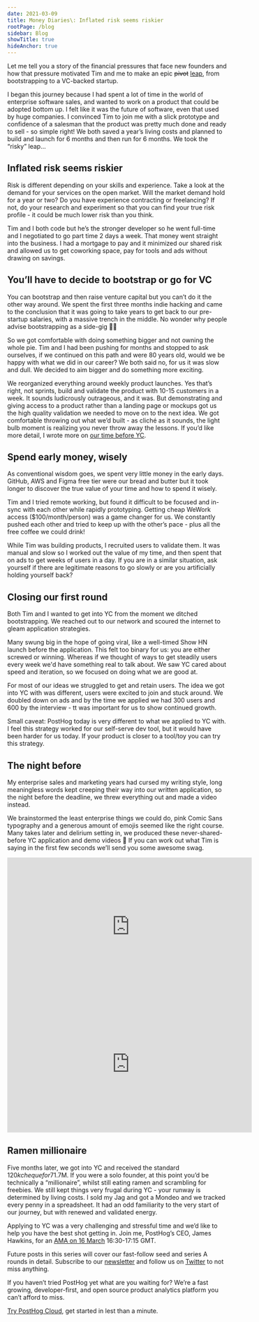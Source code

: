 ```yaml
---
date: 2021-03-09
title: Money Diaries\: Inflated risk seems riskier
rootPage: /blog
sidebar: Blog
showTitle: true
hideAnchor: true
---
```


Let me tell you a story of the financial pressures that face new founders and how that pressure motivated Tim and me to make an epic ~~pivot~~ [leap](https://posthog.com/blog/story-about-pivots), from bootstrapping to a VC-backed startup.

I began this journey because I had spent a lot of time in the world of enterprise software sales, and wanted to work on a product that could be adopted bottom up. I felt like it was the future of software, even that used by huge companies. I convinced Tim to join me with a slick prototype and confidence of a salesman that the product was pretty much done and ready to sell - so simple right! We both saved a year’s living costs and planned to build and launch for 6 months and then run for 6 months. We took the “risky” leap...

[](https://media3.giphy.com/media/MeJ4mT0bgWxSOqDP0h/giphy.gif?cid=ecf05e47rrejy9213ay1kio0nak0riscaayrdgnu4ab6ujb8&rid=giphy.gif)

## Inflated risk seems riskier

Risk is different depending on your skills and experience. Take a look at the demand for your services on the open market. Will the market demand hold for a year or two? Do you have experience contracting or freelancing? If not, do your research and experiment so that you can find your true risk profile - it could be much lower risk than you think.

Tim and I both code but he’s the stronger developer so he went full-time and I negotiated to go part time 2 days a week. That money went straight into the business. I had a mortgage to pay and it minimized our shared risk and allowed us to get coworking space, pay for tools and ads without drawing on savings.

## You’ll have to decide to bootstrap or go for VC

You can bootstrap and then raise venture capital but you can’t do it the other way around. We spent the first three months indie hacking and came to the conclusion that it was going to take years to get back to our pre-startup salaries, with a massive trench in the middle. No wonder why people advise bootstrapping as a side-gig 🤷‍♂️

So we got comfortable with doing something bigger and not owning the whole pie. Tim and I had been pushing for months and stopped to ask ourselves, if we continued on this path and were 80 years old, would we be happy with what we did in our career? We both said no, for us it was slow and dull. We decided to aim bigger and do something more exciting.

We reorganized everything around weekly product launches. Yes that’s right, not sprints, build and validate the product with 10-15 customers in a week. It sounds ludicrously outrageous, and it was. But demonstrating and giving access to a product rather than a landing page or mockups got us the high quality validation we needed to move on to the next idea. We got comfortable throwing out what we’d built - as cliché as it sounds, the light bulb moment is realizing you never throw away the lessons. If you’d like more detail, I wrote more on [our time before YC](https://posthog.com/blog/before-yc).

[](https://static.fjcdn.com/pictures/Awesome+whats+up_a3e2d0_4319326.png)

## Spend early money, wisely

As conventional wisdom goes, we spent very little money in the early days. GitHub, AWS and Figma free tier were our bread and butter but it took longer to discover the true value of your time and how to spend it wisely.

Tim and I tried remote working, but found it difficult to be focused and in-sync with each other while rapidly prototyping. Getting cheap WeWork access ($100/month/person) was a game changer for us. We constantly pushed each other and tried to keep up with the other’s pace - plus all the free coffee we could drink!

[](https://media2.giphy.com/media/oGP0Sv692lb68/giphy.gif?cid=ecf05e47nvxktimy3xz3xgbls30vrk7qwidgfjfunf8nnuai&rid=giphy.gif)

While Tim was building products, I recruited users to validate them. It was manual and slow so I worked out the value of my time, and then spent that on ads to get weeks of users in a day. If you are in a similar situation, ask yourself if there are legitimate reasons to go slowly or are you artificially holding yourself back?

## Closing our first round

Both Tim and I wanted to get into YC from the moment we ditched bootstrapping. We reached out to our network and scoured the internet to gleam application strategies.

Many swung big in the hope of going viral, like a well-timed Show HN launch before the application. This felt too binary for us: you are either screwed or winning. Whereas if we thought of ways to get steadily users every week we'd have something real to talk about. We saw YC cared about speed and iteration, so we focused on doing what we are good at.

For most of our ideas we struggled to get and retain users. The idea we got into YC with was different, users were excited to join and stuck around. We doubled down on ads and by the time we applied we had 300 users and 600 by the interview - tt was important for us to show continued growth.

Small caveat: PostHog today is very different to what we applied to YC with. I feel this strategy worked for our self-serve dev tool, but it would have been harder for us today. If your product is closer to a tool/toy you can try this strategy.

## The night before

My enterprise sales and marketing years had cursed my writing style, long meaningless words kept creeping their way into our written application, so the night before the deadline, we threw everything out and made a video instead.

[](https://media3.giphy.com/media/Pe18ddvJaaqI0/giphy.gif?cid=ecf05e47f2f9sja9vnx8a3k7hqanm3cdi14cxlxtpdxryxaq&rid=giphy.gif)

We brainstormed the least enterprise things we could do, pink Comic Sans typography and a generous amount of emojis seemed like the right course. Many takes later and delirium setting in, we produced these never-shared-before YC application and demo videos 🙈 If you can work out what Tim is saying in the first few seconds we’ll send you some awesome swag.

<iframe width="560" height="315" src="https://www.youtube.com/embed/XKzv-t8-YtU" frameborder="0" allow="accelerometer; autoplay; clipboard-write; encrypted-media; gyroscope; picture-in-picture" allowfullscreen></iframe>

<iframe width="560" height="315" src="https://www.youtube.com/embed/cpmy3By1sWo" frameborder="0" allow="accelerometer; autoplay; clipboard-write; encrypted-media; gyroscope; picture-in-picture" allowfullscreen></iframe>

## Ramen millionaire

Five months later, we got into YC and received the standard $120k cheque for 7%, valuing PostHot at ~$1.7M. If you were a solo founder, at this point you’d be technically a “millionaire”, whilst still eating ramen and scrambling for freebies. We still kept things very frugal during YC - your runway is determined by living costs. I sold my Jag and got a Mondeo and we tracked every penny in a spreadsheet. It had an odd familiarity to the very start of our journey, but with renewed and validated energy.

Applying to YC was a very challenging and stressful time and we’d like to help you have the best shot getting in. Join me, PostHog’s CEO, James Hawkins, for an [AMA on 16 March](https://www.eventbrite.com/e/ama-with-posthogs-ceo-james-hawkins-tickets-144448466251) 16:30-17:15 GMT.

Future posts in this series will cover our fast-follow seed and series A rounds in detail. Subscribe to our [newsletter](https://posthog.com/newsletter) and follow us on [Twitter](https://twitter.com/posthoghq) to not miss anything.

If you haven’t tried PostHog yet what are you waiting for? We’re a fast growing, developer-first, and open source product analytics platform you can’t afford to miss.

[Try PostHog Cloud](https://app.posthog.com/signup), get started in lest than a minute.
